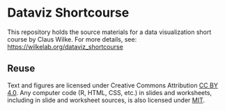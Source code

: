 # Dataviz Shortcourse

This repository holds the source materials for a data visualization short course by Claus Wilke. For more details, see: https://wilkelab.org/dataviz_shortcourse

## Reuse

Text and figures are licensed under Creative Commons Attribution [CC BY 4.0](https://creativecommons.org/licenses/by/4.0/). Any computer code (R, HTML, CSS, etc.) in slides and worksheets, including in slide and worksheet sources, is also licensed under [MIT](https://github.com/wilkelab/SDS375/LICENSE.md).

